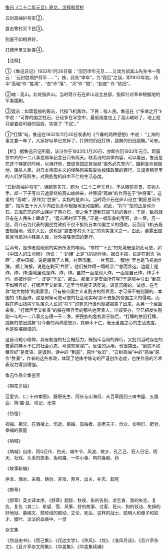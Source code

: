 [鲁迅《二十二年元旦》原文、注释和赏析](https://www.vrrw.net/wx/9329.html)

云封高岫护将军②，

霆击寒村灭下民③。

到底不如租界好，

打牌声里又新春④。

【注释】

①《鲁迅日记》1933年1月26日载：“旧历申年元旦……又戏为邬其山先生书一笺云： ‘云封胜境护将军……’”。按，此处“申年”，为“酉后”之误，即1933年初。诗中“高岫”作 “胜境”，“击”作“落”，“灭”作 “戮”，“到底” 作 “依旧”。

②岫：高山。此处指庐山。当时蒋介石在庐山设立总部，指挥针对革命根据地的军事围剿。

③霆击：如雷霆般的轰击，代指飞机轰炸。下民：指人民。鲁迅在《“多难之月”》中说：“可靠的国之柱石，已经多在半空中，最低限度也上了高山峻岭了，地上就只留着些可疑的百姓，实做了 ‘下民’。”

①“打牌”句。鲁迅在1932年11月30日发表的《今春的两种感想》中说： “上海的事又要一年了，大家好似早已忘掉了，打牌的仍旧打牌，跳舞的仍旧跳舞。”可参。



【析】 据鲁迅日记所载，该诗作于1933年1月26日，亦即农历1933年元旦。距震惊中外的一二八事变周年纪念日只有两天。联系诗的具体内容，可以看出，鲁迅是在这个特定的时候，以诗抒愤，既谴责国民党当局“攘外必先安内”，围剿革命根据地、屠杀人民，对日本帝国主义的侵略则采取妥协投降政策的罪行，又谴责租界里的人们梦死醉生，对民族危机麻木不仁的生活态度。

“云封高岫护将军”，诗起笔实兀，题为《二十二年元旦》，不从眼前实景、实物入手，却一下子写出云遮雾绕的高山峻岭来，并强调“高岫”的作用在于“护将军”。这里的 “高岫”，原作为“胜景”，实指的是庐山。当时蒋介石在庐山设立“剿匪总司令部”，指挥五十万大军向红色革命根据地发动围剿。如此，“将军”指的正是蒋介石。云海茫茫的庐山保护了蒋介石，使之免于遭到日寇飞机的轰炸，于是，敌机就只有在人民头上肆虐了，“霆击寒村灭下民，”正是一幅形象的写照，此一层。另一层，蒋介石为代表的国民党政府不仅不抵抗日本帝国主义的侵略，反而用飞机去轰击根据地，残杀人民，这也是“霆击寒村灭下民”的真实含义之一。由此，暴露出国民党当局对内残害人民，对外投降卖国的罪行。

后两句，是作者就眼前的实景所发的嘲讽。“寒村”“下民”的处境既是如此可悲，如《中国人的生命圈》 所说： “ ‘边疆’ 上是飞机抛炸弹。据日本报，说是在剿灭 ‘兵匪’： 据中国报，说是屠戮了人民，村落市廛， 一片瓦砾。 ‘腹地’ 里也是飞机抛炸弹。 据上海报，说是在剿灭‘共匪’，他们被炸得一塌胡涂;”“总而言这，边疆上是炸，炸，炸;腹地里也是炸，炸，炸。虽然一面是别人炸，一面是自己炸，炸手不同，而被炸则一”，即是“下民”，那么，那里才是安全所在呢?于是顺手引出 “到底不如租界好，打牌声里又新春。”这里当然是正话反说，语意沉痛的。试想，在号称“地大物博”的国家里，只有被帝国主义者割占的租界里，才可保不被别国的、本国的飞机轰炸，这是何等可悲可恨的社会现实啊!那不去抵抗帝国主义的侵略，而躲在庐山指挥军队屠杀人民的“将军”的罪恶行径也就被揭露了出来。从另一个层面来看，“打牌声里又新春”的躲在租界里的那些达官贵人，洋奴买办，早已把发生刚刚一年的一二八事变忘得一干二净，把民族的危机置于脑后，“打牌的依旧打牌，跳舞的依旧跳舞”(《今春的两种感想》)，其麻木不仁，毫无爱国之心的生活态度，也是殊堪痛恨的。

这首诗短小精悍，具有极强的社会概括力，既指斥当局的罪行，又批判当时存在的普遍的麻木不仁的社会心态，可谓寄寓深广。反语的运用，也很突出。“到底不如租界好”是反语，是讽刺。诗中的 “到底”，原作“依旧”，“云封高岫”中的“高岫”原作“胜景”，作者的这些修改，体现了他炼字炼句的严谨创作态度，也使作品的艺术表现力得到增强。

鲁迅作品全集鉴赏

《朝花夕拾》

范爱农、《二十四孝图》、藤野先生、阿长与山海经、从百草园到三味书屋、五猖会、狗·猫·鼠、琐记、无常

《仿徨》

祝福、弟兄、在酒楼上、伤逝、离婚、孤独者、高老夫子、示众、长明灯、肥皂、幸福的家庭

《呐喊》

《呐喊》自序、阿Q正传、白光、端午节、风波、故乡、孔乙己、狂人日记、明天、社戏、头发的故事、兔和猫、一件小事、鸭的喜剧、药

《故事新编》

序言、理水、采薇、铸剑、非攻、奔月、出关、补天、起死

《野草》

《野草》英文译本序、《野草》题辞、秋夜、影的告别、求乞者、我的失恋、复仇、复仇〔其二〕、希望、雪、风筝、好的故事、过客、死火、狗的驳诘、失掉的好地狱、墓碣文、颓败线的颤动、立论、死后、这样的战士、聪明人和傻子和奴才、腊叶、淡淡的血痕中、一觉

杂文集

《伪自由书》、《而己集》、《花边文学》、《热风》、《坟》、《准风月谈》、《且介亭杂文》、《且介亭杂文附集》、《华盖集》、《华盖集续编》

